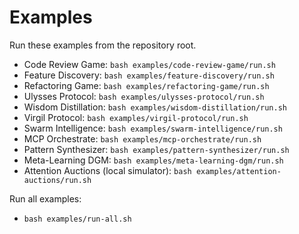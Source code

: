 # Examples

Run these examples from the repository root.

- Code Review Game: `bash examples/code-review-game/run.sh`
- Feature Discovery: `bash examples/feature-discovery/run.sh`
- Refactoring Game: `bash examples/refactoring-game/run.sh`
- Ulysses Protocol: `bash examples/ulysses-protocol/run.sh`
- Wisdom Distillation: `bash examples/wisdom-distillation/run.sh`
- Virgil Protocol: `bash examples/virgil-protocol/run.sh`
- Swarm Intelligence: `bash examples/swarm-intelligence/run.sh`
- MCP Orchestrate: `bash examples/mcp-orchestrate/run.sh`
- Pattern Synthesizer: `bash examples/pattern-synthesizer/run.sh`
- Meta-Learning DGM: `bash examples/meta-learning-dgm/run.sh`
- Attention Auctions (local simulator): `bash examples/attention-auctions/run.sh`

Run all examples:
- `bash examples/run-all.sh`